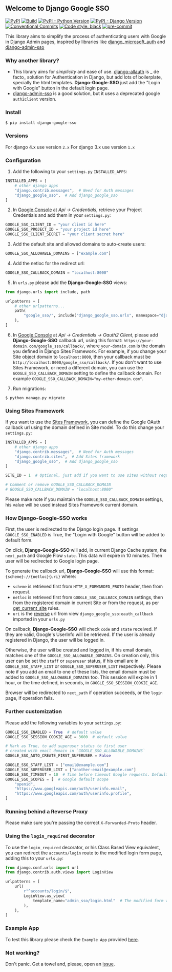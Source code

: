 ## Welcome to Django Google SSO

[![PyPI](https://img.shields.io/pypi/v/django-google-sso)](https://pypi.org/project/django-google-sso/)
[![Build](https://github.com/chrismaille/django-google-sso/workflows/tests/badge.svg)](https://github.com/chrismaille/django-google-sso/actions)
[![PyPI - Python Version](https://img.shields.io/pypi/pyversions/django-google-sso)](https://www.python.org)
[![PyPI - Django Version](https://img.shields.io/pypi/djversions/django-google-sso)](https://www.djangoproject.com/)
[![Conventional Commits](https://img.shields.io/badge/Conventional%20Commits-1.0.0-yellow.svg)](https://conventionalcommits.org)
[![Code style: black](https://img.shields.io/badge/code%20style-black-000000.svg)](https://github.com/psf/black)
[![pre-commit](https://img.shields.io/badge/pre--commit-enabled-brightgreen?logo=pre-commit&logoColor=white)](https://github.com/pre-commit/pre-commit)

This library aims to simplify the process of authenticating users with Google in Django Admin pages,
inspired by libraries like [django_microsoft_auth](https://github.com/AngellusMortis/django_microsoft_auth)
and [django-admin-sso](https://github.com/matthiask/django-admin-sso/)

### Why another library?

* This library aims for _simplicity_ and ease of use. [django-allauth](https://github.com/pennersr/django-allauth) is _
  de facto_ solution for Authentication in Django,
  but add lots of boilerplate, specially the html templates. **Django-Google-SSO** just add the "Login with Google"
  button in the default login page.
* [django-admin-sso](https://github.com/matthiask/django-admin-sso/) is a good solution, but it uses a deprecated
  google `auth2client` version.

### Install

```shell
$ pip install django-google-sso
```

### Versions

For django 4.x use version `2.x`
For django 3.x use version `1.x`

### Configuration

1. Add the following to your `settings.py` `INSTALLED_APPS`:

```python
INSTALLED_APPS = [
    # other django apps
    "django.contrib.messages",  # Need for Auth messages
    "django_google_sso",  # Add django_google_sso
]
```

2. In [Google Console](https://console.cloud.google.com/apis/credentials) at _Api -> Credentials_, retrieve your
   Project Credentials and add them in your `settings.py`:

```python
GOOGLE_SSO_CLIENT_ID = "your client id here"
GOOGLE_SSO_PROJECT_ID = "your project id here"
GOOGLE_SSO_CLIENT_SECRET = "your client secret here"
```

3. Add the default site and allowed domains to auto-create users:

```python
GOOGLE_SSO_ALLOWABLE_DOMAINS = ["example.com"]
```

4. Add the netloc for the redirect url:

```python
GOOGLE_SSO_CALLBACK_DOMAIN = "localhost:8000"
```

5. In `urls.py` please add the **Django-Google-SSO** views:

```python
from django.urls import include, path

urlpatterns = [
    # other urlpatterns...
    path(
        "google_sso/", include("django_google_sso.urls", namespace="django_google_sso")
    ),
]
```

6. In [Google Console](https://console.cloud.google.com/apis/credentials) at _Api -> Credentials -> Oauth2 Client_,
   please add **Django-Google-SSO** callback url, using this format: `https://your-domain.com/google_sso/callback/`,
   where `your-domain.com` is the domain you defined in Django Sites Framework. For example, if you change your
   Site object domain to `localhost:8000`, then your callback must be `http://localhost:8000/google_sso/callback/`. If
   you don't want to use Sites Framework, or need a different domain, you can use the `GOOGLE_SSO_CALLBACK_DOMAIN`
   setting to define the callback domain. For example `GOOGLE_SSO_CALLBACK_DOMAIN="my-other-domain.com"`.

7. Run migrations:

```shell
$ python manage.py migrate
```

### Using Sites Framework

If you want to use the [Sites Framework](https://docs.djangoproject.com/en/3.2/ref/contrib/sites/), you can define the
Google OAuth
callback url using the domain defined in Site model. To do this change your `settings.py`:

```python
INSTALLED_APPS = [
    # other django apps
    "django.contrib.messages",  # Need for Auth messages
    "django.contrib.sites",  # Add Sites framework
    "django_google_sso",  # Add django_google_sso
]

SITE_ID = 1  # Optional, just add if you want to use sites without request.

# Comment or remove GOOGLE_SSO_CALLBACK_DOMAIN
# GOOGLE_SSO_CALLBACK_DOMAIN = "localhost:8000"
```

Please make note if you maintain the `GOOGLE_SSO_CALLBACK_DOMAIN` settings, his value will be used instead Sites
Framework current domain.

### How Django-Google-SSO works

First, the user is redirected to the Django login page. If settings `GOOGLE_SSO_ENABLED` is True, the
"Login with Google" button will be added to default form.

On click, **Django-Google-SSO** will add, in current Django Cache system, the `next_path` and Google Flow `state`.
This data will expire in 10 minutes. Then user will be redirected to Google login page.

To generate the callback url, **Django-Google-SSO** will use this format: `{scheme}://{netloc}{uri}` where:

* `scheme` is retrieved first from `HTTP_X_FORWARDED_PROTO` header, then from request.
* `netloc` is retrieved first from `GOOGLE_SSO_CALLBACK_DOMAIN` settings, then from
  the registered domain in current Site or from the request, as
  per [get_current_site](https://docs.djangoproject.com/en/4.1/ref/contrib/sites/#get-current-site-shortcut) rules.
* ``uri`` is the [reverse](https://docs.djangoproject.com/en/4.1/ref/urlresolvers/#reverse) url from
  view `django_google_sso:oauth_callback` imported in your `urls.py`

On callback, **Django-Google-SSO** will check `code` and `state` received. If they are valid,
Google's UserInfo will be retrieved. If the user is already registered in Django, the user
will be logged in.

Otherwise, the user will be created and logged in, if his email domain,
matches one of the `GOOGLE_SSO_ALLOWABLE_DOMAINS`. On creation only, this user can be set the
`staff` or `superuser` status, if his email are in `GOGGLE_SSO_STAFF_LIST` or
`GOGGLE_SSO_SUPERUSER_LIST` respectively. Please note if you add an email to one of these lists, the email domain
must be added to `GOOGLE_SSO_ALLOWABLE_DOMAINS`
too. This session will expire in 1 hour, or the time defined, in seconds, in `GOOGLE_SSO_SESSION_COOKIE_AGE`.

Browser will be redirected to `next_path` if operation succeeds, or the `login` page, if operation fails.

### Further customization

Please add the following variables to your `settings.py`:

```python
GOOGLE_SSO_ENABLED = True  # default value
GOOGLE_SSO_SESSION_COOKIE_AGE = 3600  # default value

# Mark as True, to add superuser status to first user
# created with email domain in `GOOGLE_SSO_ALLOWABLE_DOMAINS`
GOGGLE_SSO_AUTO_CREATE_FIRST_SUPERUSER = False

GOGGLE_SSO_STAFF_LIST = ["email@example.com"]
GOGGLE_SSO_SUPERUSER_LIST = ["another-email@example.com"]
GOOGLE_SSO_TIMEOUT = 10  # Time before timeout Google requests. Default value: 10 seconds
GOOGLE_SSO_SCOPES = [  # Google default scope
    "openid",
    "https://www.googleapis.com/auth/userinfo.email",
    "https://www.googleapis.com/auth/userinfo.profile",
]
```

### Running behind a Reverse Proxy

Please make sure you're passing the correct `X-Forwarded-Proto` header.

### Using the `login_required` decorator

To use the `login_required` decorator, or his Class Based View equivalent, you can redirect the `accounts/login` route
to the modified login form page, adding this to your `urls.py`:

````python
from django.conf.urls import url
from django.contrib.auth.views import LoginView

urlpatterns = [
    url(
        r"^accounts/login/$",
        LoginView.as_view(
            template_name="admin_sso/login.html"  # The modified form with Google button
        ),
    ),
]
````

### Example App

To test this library please check the `Example App` provided [here](/example_app).

### Not working?

Don't panic. Get a towel and, please, open an [issue](https://github.com/chrismaille/django-google-sso/issues).
